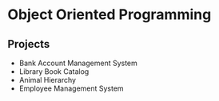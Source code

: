 # Object Oriented Programming

## Projects
- Bank Account Management System
- Library Book Catalog
- Animal Hierarchy
- Employee Management System
